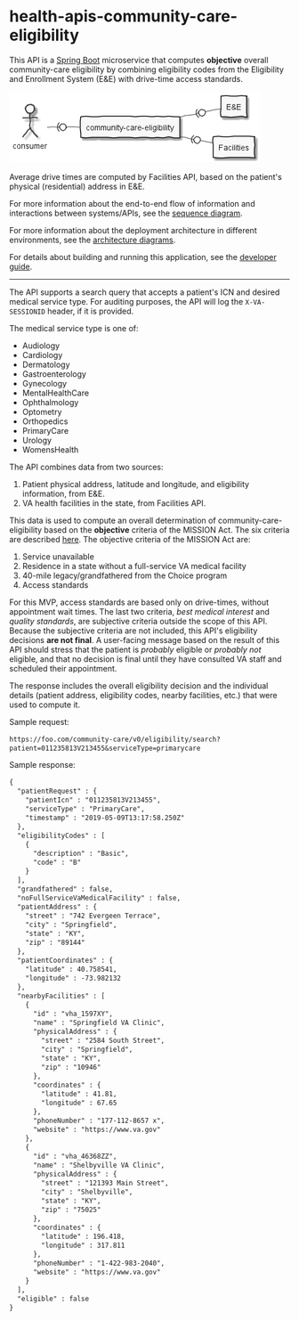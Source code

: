 # health-apis-community-care-eligibility

This API is a [Spring Boot](https://spring.io/projects/spring-boot) microservice
that computes **objective** overall community-care eligibility by combining eligibility codes
from the Eligibility and Enrollment System (E&E) with drive-time access
standards.

![applications](src/plantuml/apps.png)

Average drive times are computed by Facilities API,
based on the patient's physical (residential) address in E&E.

For more information about the end-to-end flow of information and interactions between systems/APIs, see the [sequence diagram](sequence-diagram.md).

For more information about the deployment architecture in different environments,
see the [architecture diagrams](architecture.md).

For details about building and running this application, see the [developer guide](developer.md).

----

The API supports a search query that accepts a patient's ICN and desired medical service type.
For auditing purposes, the API will log the `X-VA-SESSIONID` header, if it is provided.

The medical service type is one of:
* Audiology
* Cardiology
* Dermatology
* Gastroenterology
* Gynecology
* MentalHealthCare
* Ophthalmology
* Optometry
* Orthopedics
* PrimaryCare
* Urology
* WomensHealth

The API combines data from two sources:
1. Patient physical address, latitude and longitude, and eligibility information, from E&E.
2. VA health facilities in the state, from Facilities API.

This data is used to compute an overall determination of community-care-eligibility
based on the **objective** criteria of the MISSION Act. The six criteria are described
[here](https://www.va.gov/COMMUNITYCARE/docs/pubfiles/factsheets/VA-FS_CC-Eligibility.pdf).
The objective criteria of the MISSION Act are:
1. Service unavailable
2. Residence in a state without a full-service VA medical facility
3. 40-mile legacy/grandfathered from the Choice program
4. Access standards

For this MVP, access standards are based only on drive-times, without appointment wait times.
The last two criteria, *best medical interest* and *quality standards*, are subjective
criteria outside the scope of this API. Because the subjective criteria are not included,
this API's eligibility decisions **are not final**. A user-facing message
based on the result of this API should stress that the patient is *probably* eligible or
*probably not* eligible, and that no decision is final until they have consulted VA staff
and scheduled their appointment.

The response includes the overall eligibility decision and the individual details
(patient address, eligibility codes, nearby facilities, etc.) that were used to compute it.

Sample request:

```
https://foo.com/community-care/v0/eligibility/search?patient=011235813V213455&serviceType=primarycare
```

Sample response:

```
{
  "patientRequest" : {
    "patientIcn" : "011235813V213455",
    "serviceType" : "PrimaryCare",
    "timestamp" : "2019-05-09T13:17:58.250Z"
  },
  "eligibilityCodes" : [
    {
      "description" : "Basic",
      "code" : "B"
    }
  ],
  "grandfathered" : false,
  "noFullServiceVaMedicalFacility" : false,
  "patientAddress" : {
    "street" : "742 Evergeen Terrace",
    "city" : "Springfield",
    "state" : "KY",
    "zip" : "89144"
  },
  "patientCoordinates" : {
    "latitude" : 40.758541,
    "longitude" : -73.982132
  },
  "nearbyFacilities" : [
    {
      "id" : "vha_1597XY",
      "name" : "Springfield VA Clinic",
      "physicalAddress" : {
        "street" : "2584 South Street",
        "city" : "Springfield",
        "state" : "KY",
        "zip" : "10946"
      },
      "coordinates" : {
        "latitude" : 41.81,
        "longitude" : 67.65
      },
      "phoneNumber" : "177-112-8657 x",
      "website" : "https://www.va.gov"
    },
    {
      "id" : "vha_46368ZZ",
      "name" : "Shelbyville VA Clinic",
      "physicalAddress" : {
        "street" : "121393 Main Street",
        "city" : "Shelbyville",
        "state" : "KY",
        "zip" : "75025"
      },
      "coordinates" : {
        "latitude" : 196.418,
        "longitude" : 317.811
      },
      "phoneNumber" : "1-422-983-2040",
      "website" : "https://www.va.gov"
    }
  ],
  "eligible" : false
}
```
